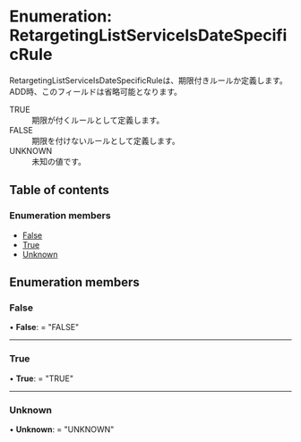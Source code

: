 # Enumeration: RetargetingListServiceIsDateSpecificRule


<div lang=\"ja\">RetargetingListServiceIsDateSpecificRuleは、期限付きルールか定義します。<br> ADD時、このフィールドは省略可能となります。</div>  <dl class=term>   <dt class=\"term__item\">TRUE</dt>   <dd class=\"term__desc\"><span lang=\"ja\">期限が付くルールとして定義します。</span></dd>   <dt class=\"term__item\">FALSE</dt>   <dd class=\"term__desc\"><span lang=\"ja\">期限を付けないルールとして定義します。</span></dd>   <dt class=\"term__item\">UNKNOWN</dt>   <dd class=\"term__desc\"><span lang=\"ja\">未知の値です。</span></dd> </dl>

## Table of contents

### Enumeration members

- [False](retargetinglistserviceisdatespecificrule.md#false)
- [True](retargetinglistserviceisdatespecificrule.md#true)
- [Unknown](retargetinglistserviceisdatespecificrule.md#unknown)

## Enumeration members

### False

• **False**: = "FALSE"

___

### True

• **True**: = "TRUE"

___

### Unknown

• **Unknown**: = "UNKNOWN"
